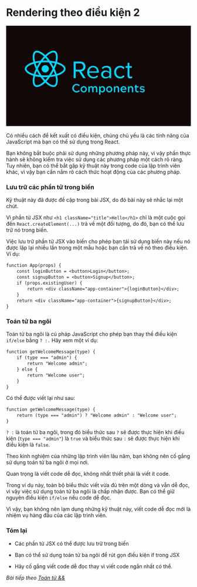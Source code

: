 # Rendering theo điều kiện 2

![Create-HTML-1](images/ss17.jpg) 

Có nhiều cách để kết xuất có điều kiện, chúng chủ yếu là các tính năng của JavaScript mà bạn có thể sử dụng trong React.

Bạn không bắt buộc phải sử dụng những phương pháp này, vì vậy phần thực hành sẽ không kiểm tra việc sử dụng các phương pháp một cách rõ ràng. Tuy nhiên, bạn có thể bắt gặp kỹ thuật này trong code của lập trình viên khác, vì vậy bạn cần nắm rõ cách thức hoạt động của các phương pháp.

### Lưu trữ các phần tử trong biến

Kỹ thuật này đã được đề cập trong bài JSX, do đó bài này sẽ nhắc lại một chút.

Vì phần tử JSX như `<h1 className="title">Hello</h1>` chỉ là một cuộc gọi đến `React.createElement(...)` trả về một đối tượng, do đó, bạn có thể lưu trữ nó trong biến.

Việc lưu trữ phần tử JSX vào biến cho phép bạn tái sử dụng biến này nếu nó được lặp lại nhiều lần trong một mẫu hoặc bạn cần trả về nó theo điều kiện. Ví dụ:

```
function App(props) {
    const loginButton = <button>Login</button>;
    const signupButton = <button>Signup</button>;
    if (props.existingUser) {
        return <div className="app-container">{loginButton}</div>;
    }
    return <div className="app-container">{signupButton}</div>;
}
```

### Toán tử ba ngôi

Toán tử ba ngôi là cú pháp JavaScript cho phép bạn thay thế điều kiện `if/else` bằng `? :.` Hãy xem một ví dụ:

```
function getWelcomeMessage(type) {
    if (type === "admin") {
        return "Welcome admin";
    } else {
        return "Welcome user";
    }
}
```

Có thể được viết lại như sau:

```
function getWelcomeMessage(type) {
    return (type === "admin") ? "Welcome admin" : "Welcome user";
}
```

`? :` là toán tử ba ngôi, trong đó biểu thức sau `?` sẽ được thực hiện khi điều kiện (`type === "admin"`) là `true` và biểu thức sau `:` sẽ được thực hiện khi điều kiện là `false`.

Theo kinh nghiệm của những lập trình viên lâu năm, bạn không nên cố gắng sử dụng toán tử ba ngôi ở mọi nơi.

Quan trọng là viết code dễ đọc, không nhất thiết phải là viết ít code.

Trong ví dụ này, toàn bộ biểu thức viết vừa đủ trên một dòng và vẫn dễ đọc, vì vậy việc sử dụng toán tử ba ngôi là chấp nhận được. Bạn có thể giữ nguyên điều kiện `if/else` nếu code dễ đọc.

Vì vậy, bạn không nên lạm dụng những kỹ thuật này, viết code dễ đọc mới là nhiệm vụ hàng đầu của các lập trình viên.

### Tóm lại

- Các phần tử JSX có thể được lưu trữ trong biến

- Bạn có thể sử dụng toán tử ba ngôi để rút gọn điều kiện if trong JSX

- Hãy cố gắng viết code dễ đọc thay vì viết code ngắn nhất có thể.

*Bài tiếp theo [Toán tử &&](/lesson/session/session_42_logical_operators.md)*